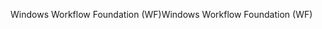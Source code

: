 <span data-ttu-id="b87d0-101">Windows Workflow Foundation (WF)</span><span class="sxs-lookup"><span data-stu-id="b87d0-101">Windows Workflow Foundation (WF)</span></span>